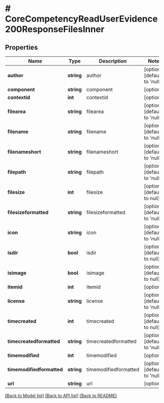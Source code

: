 # # CoreCompetencyReadUserEvidence200ResponseFilesInner

## Properties

Name | Type | Description | Notes
------------ | ------------- | ------------- | -------------
**author** | **string** | author | [optional] [default to 'null']
**component** | **string** | component | [optional]
**contextid** | **int** | contextid | [optional]
**filearea** | **string** | filearea | [optional] [default to 'null']
**filename** | **string** | filename | [optional] [default to 'null']
**filenameshort** | **string** | filenameshort | [optional] [default to 'null']
**filepath** | **string** | filepath | [optional] [default to 'null']
**filesize** | **int** | filesize | [optional] [default to null]
**filesizeformatted** | **string** | filesizeformatted | [optional] [default to 'null']
**icon** | **string** | icon | [optional] [default to 'null']
**isdir** | **bool** | isdir | [optional] [default to null]
**isimage** | **bool** | isimage | [optional] [default to null]
**itemid** | **int** | itemid | [optional]
**license** | **string** | license | [optional] [default to 'null']
**timecreated** | **int** | timecreated | [optional] [default to null]
**timecreatedformatted** | **string** | timecreatedformatted | [optional] [default to 'null']
**timemodified** | **int** | timemodified | [optional]
**timemodifiedformatted** | **string** | timemodifiedformatted | [optional] [default to 'null']
**url** | **string** | url | [optional]

[[Back to Model list]](../../README.md#models) [[Back to API list]](../../README.md#endpoints) [[Back to README]](../../README.md)
